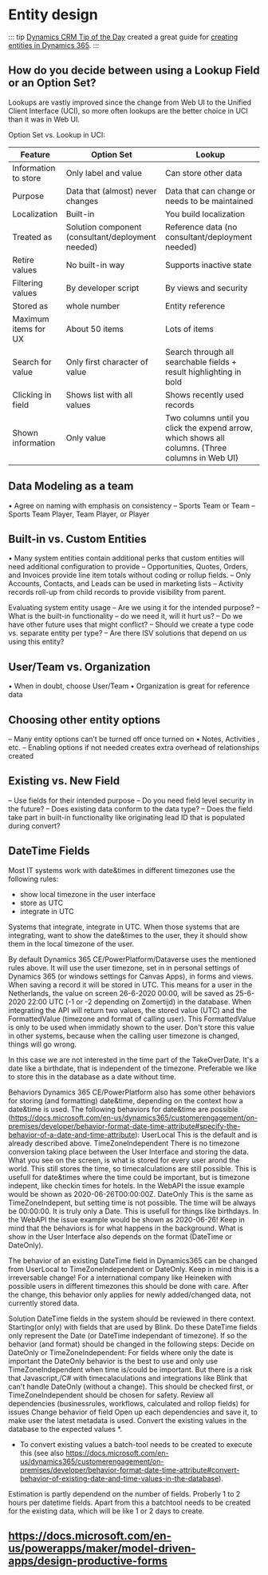 # Entity design

::: tip
[Dynamics CRM Tip of the Day](https://crmtipoftheday.com/) created a great guide for [creating entities in Dynamics 365](https://crmtipoftheday.com/wp-content/uploads/2016/05/entity.pdf).
:::

## How do you decide between using a Lookup Field or an Option Set?

Lookups are vastly improved since the change from Web UI to the Unified Client Interface (UCI), so more often lookups are the better choice in UCI than it was in Web UI.

Option Set vs. Lookup in UCI:

|Feature             |Option Set                       |Lookup                        |
|--------------------|---------------------------------|------------------------------|
|Information to store|Only label and value             |Can store other data |
|Purpose             |Data that (almost) never changes |Data that can change or needs to be maintained |
|Localization        |Built-in                         |You build localization |
|Treated as          |Solution component (consultant/deployment needed) |Reference data (no consultant/deployment needed) |
|Retire values       |No built-in way                  |Supports inactive state |
|Filtering values    |By developer script              |By views and security |
|Stored as           |whole number                     |Entity reference |
|Maximum items for UX|About 50 items                   |Lots of items |
|Search for value    |Only first character of value    |Search through all searchable fields + result highlighting in bold |
|Clicking in field   |Shows list with all values       |Shows recently used records |
|Shown information   |Only value                       |Two columns until you click the expend arrow, which shows all columns. (Three columns in Web UI) |

## Data Modeling as a team
• Agree on naming with emphasis on consistency
– Sports Team or Team
– Sports Team Player, Team Player, or Player

## Built-in vs. Custom Entities
• Many system entities contain additional perks that custom
entities will need additional configuration to provide
– Opportunities, Quotes, Orders, and Invoices provide line
item totals without coding or rollup fields.
– Only Accounts, Contacts, and Leads can be used in
marketing lists
– Activity records roll-up from child records to provide
visibility from parent. 

Evaluating system entity usage
– Are we using it for the intended purpose?
– What is the built-in functionality – do we need it, will it
hurt us?
– Do we have other future uses that might conflict?
– Should we create a type code vs. separate entity per type?
– Are there ISV solutions that depend on us using this
entity?

## User/Team vs. Organization
• When in doubt, choose User/Team
• Organization is great for reference data

## Choosing other entity options
– Many entity options can’t be turned off once turned on
• Notes, Activities , etc.
– Enabling options if not needed creates extra overhead of relationships created

## Existing vs. New Field
– Use fields for their intended purpose
– Do you need field level security in the future?
– Does existing data conform to the data type?
– Does the field take part in built-in functionality like originating lead ID that is populated during convert?


## DateTime Fields

Most IT systems work with date&times in different timezones use the following rules:
- show local timezone in the user interface
- store as UTC
- integrate in UTC

Systems that integrate, integrate in UTC. When those systems that are integrating, want to show the date&times to the user, they it should show them in the local timezone of the user.

By default Dynamics 365 CE/PowerPlatform/Dataverse uses the mentioned rules above. It will use the user timezone, set in in personal settings of Dynamics 365 (or windows settings for Canvas Apps), in forms and views. When saving a record it will be stored in UTC. This means for a user in the Netherlands, the value on screen 26-6-2020 00:00, will be saved as 25-6-2020 22:00 UTC (-1 or -2 depending on Zomertijd) in the database. When integrating the API will return two values, the stored value (UTC) and the FormattedValue (timezone and format of calling user). This FormattedValue is only to be used when immidatly shown to the user. Don't store this value in other systems, because when the calling user timezone is changed, things will go wrong.

In this case we are not interested in the time part of the TakeOverDate. It's a date like a birthdate, that is independent of the timezone. Preferable we like to store this in the database as a date without time.

Behaviors
Dynamics 365 CE/PowerPlatform also has some other behaviors for storing (and formatting) date&time, depending on the context how a date&time is used. The following behaviors for date&time are possible (https://docs.microsoft.com/en-us/dynamics365/customerengagement/on-premises/developer/behavior-format-date-time-attribute#specify-the-behavior-of-a-date-and-time-attribute):
UserLocal
This is the default and is already described above.
TimeZoneIndependent
There is no timezone conversion taking place between the User Interface and storing the data. What you see on the screen, is what is stored for every user arond the world. This still stores the time, so timecalculations are still possible. This is usefull for date&times where the time could be important, but is timezone indepent, like checkin times for hotels.
In the WebAPI the issue example would be shown as 2020-06-26T00:00:00Z.
DateOnly
This is the same as TimeZoneIndepent, but setting time is not possible. The time will be always be 00:00:00. It is truly only a Date. This is usefull for things like birthdays.
In the WebAPI the issue example would be shown as 2020-06-26!
Keep in mind that the behaviors is for what happens in the background. What is show in the User Interface also depends on the format (DateTime or DateOnly).

The behavior of an existing DateTime field in Dynamics365 can be changed from UserLocal to TimeZoneIndependent or DateOnly. Keep in mind this is a irreversable change! For a international company like Heineken with possible users in different timezones this should be done with care. After the change, this behavior only applies for newly added/changed data, not currently stored data.

Solution
DateTime fields in the system should be reviewed in there context. Starting(or only) with fields that are used by Blink. Do these DateTime fields only represent the Date (or DateTime independant of timezone). If so the behavior (and format) should be changed in the following steps:
Decide on DateOnly or TimeZoneIndependent:
For fields where only the date is important the DateOnly behavior is the best to use and only use TimeZoneIndependent when time is/could be important. But there is a risk that Javascript,/C# with timecalaculations and integrations like Blink that can't handle DateOnly (without a change). This should be checked first, or TimeZoneIndependent should be chosen for safety.
Review all dependencies (businessrules, workflows, calculated and rollop fields) for issues
Change behavior of field
Open up each dependencies and save it, to make user the latest metadata is used.
Convert the existing values in the database to the expected values *.
* To convert existing values a batch-tool needs to be created to execute this (see also https://docs.microsoft.com/en-us/dynamics365/customerengagement/on-premises/developer/behavior-format-date-time-attribute#convert-behavior-of-existing-date-and-time-values-in-the-database). 

Estimation is partly dependend on the number of fields. Proberly 1 to 2 hours per datetime fields. Apart from this a batchtool needs to be created for the existing data, which will be like 1 or 2 days to create.


## https://docs.microsoft.com/en-us/powerapps/maker/model-driven-apps/design-productive-forms